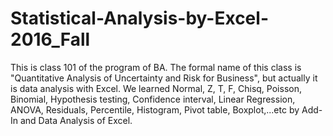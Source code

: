 # Statistical-Analysis-by-Excel-2016_Fall

This is class 101 of the program of BA. The formal name of this class is "Quantitative Analysis of Uncertainty and Risk for Business", but 
actually it is data analysis with Excel. We learned Normal, Z, T, F, Chisq, Poisson, Binomial, Hypothesis testing, Confidence interval, 
Linear Regression, ANOVA, Residuals, Percentile, Histogram, Pivot table, Boxplot,...etc by Add-In and Data Analysis of Excel. 

